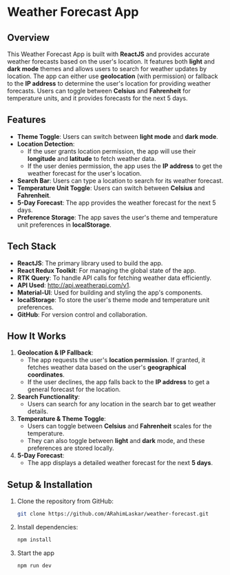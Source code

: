 # Weather Forecast App

## Overview

This Weather Forecast App is built with **ReactJS** and provides accurate weather forecasts based on the user's location. It features both **light** and **dark mode** themes and allows users to search for weather updates by location. The app can either use **geolocation** (with permission) or fallback to the **IP address** to determine the user's location for providing weather forecasts. Users can toggle between **Celsius** and **Fahrenheit** for temperature units, and it provides forecasts for the next 5 days.

## Features

- **Theme Toggle**: Users can switch between **light mode** and **dark mode**.
- **Location Detection**:
  - If the user grants location permission, the app will use their **longitude** and **latitude** to fetch weather data.
  - If the user denies permission, the app uses the **IP address** to get the weather forecast for the user's location.
- **Search Bar**: Users can type a location to search for its weather forecast.
- **Temperature Unit Toggle**: Users can switch between **Celsius** and **Fahrenheit**.
- **5-Day Forecast**: The app provides the weather forecast for the next 5 days.
- **Preference Storage**: The app saves the user's theme and temperature unit preferences in **localStorage**.

## Tech Stack

- **ReactJS**: The primary library used to build the app.
- **React Redux Toolkit**: For managing the global state of the app.
- **RTK Query**: To handle API calls for fetching weather data efficiently.
- **API Used**: http://api.weatherapi.com/v1.
- **Material-UI**: Used for building and styling the app's components.
- **localStorage**: To store the user's theme mode and temperature unit preferences.
- **GitHub**: For version control and collaboration.

## How It Works

1. **Geolocation & IP Fallback**:
   - The app requests the user's **location permission**. If granted, it fetches weather data based on the user's **geographical coordinates**.
   - If the user declines, the app falls back to the **IP address** to get a general forecast for the location.
2. **Search Functionality**:
   - Users can search for any location in the search bar to get weather details.
3. **Temperature & Theme Toggle**:
   - Users can toggle between **Celsius** and **Fahrenheit** scales for the temperature.
   - They can also toggle between **light** and **dark** mode, and these preferences are stored locally.
4. **5-Day Forecast**:
   - The app displays a detailed weather forecast for the next **5 days**.

## Setup & Installation

1. Clone the repository from GitHub:

   ```bash
   git clone https://github.com/ARahimLaskar/weather-forecast.git

   ```

2. Install dependencies:

   ```bash
   npm install
   ```

3. Start the app
   ```bash
   npm run dev
   ```
